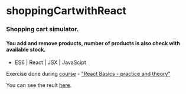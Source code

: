 # shoppingCartwithReact

### Shopping cart simulator. 
#### You add and remove products, number of products is also check with available stock.


- ES6 | React | JSX | JavaScipt

Exercise done during [course](www.websamuraj.pl) - ["React Basics - practice and theory"](www.udemy.com/user/samuraj-programowania/)

You can see the reult [here](https://kierepkae.github.io/shoppingCartwithReact/).
